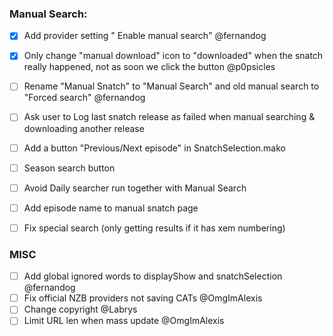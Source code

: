 ### Manual Search:
- [X] Add provider setting " Enable manual search" @fernandog
- [x] Only change "manual download" icon to "downloaded" when the snatch really happened, not as soon we click the button @p0psicles
- [ ] Rename "Manual Snatch" to "Manual Search" and old manual search to "Forced search" @fernandog
- [ ] Ask user to Log last snatch release as failed when manual searching & downloading another release
- [ ] Add a button "Previous/Next episode" in SnatchSelection.mako
- [ ] Season search button
- [ ] Avoid Daily searcher run together with Manual Search

- [ ] Add episode name to manual snatch page
- [ ] Fix special search (only getting results if it has xem numbering)

### MISC
- [ ] Add global ignored words to displayShow and snatchSelection @fernandog
- [ ] Fix official NZB providers not saving CATs @OmgImAlexis
- [ ] Change copyright @Labrys
- [ ] Limit URL len when mass update @OmgImAlexis
